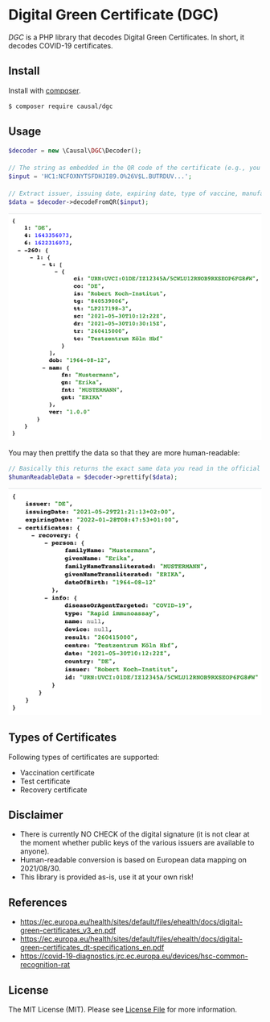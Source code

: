 # Digital Green Certificate (DGC)

*DGC* is a PHP library that decodes Digital Green Certificates. In short, it decodes COVID-19 certificates.

## Install

Install with [composer](https://getcomposer.org/).

```bash
$ composer require causal/dgc
```

## Usage

```php
$decoder = new \Causal\DGC\Decoder();

// The string as embedded in the QR code of the certificate (e.g., you can use https://qrafter.com/)
$input = 'HC1:NCFOXNYTSFDHJI89.O%26V$L.BUTRDUV...';

// Extract issuer, issuing date, expiring date, type of vaccine, manufacturer, etc.
$data = $decoder->decodeFromQR($input);
```

![Raw data](https://raw.githubusercontent.com/xperseguers/digital-green-certificate/main/resources/data-raw.png)

You may then prettify the data so that they are more human-readable:

```php
// Basically this returns the exact same data you read in the official Swiss app "Covid Cert"
$humanReadableData = $decoder->prettify($data);
```

![Human-readable data](https://raw.githubusercontent.com/xperseguers/digital-green-certificate/main/resources/data-human.png)

## Types of Certificates

Following types of certificates are supported:

- Vaccination certificate
- Test certificate
- Recovery certificate

## Disclaimer

- There is currently NO CHECK of the digital signature (it is not clear at the moment whether
  public keys of the various issuers are available to anyone).
- Human-readable conversion is based on European data mapping on 2021/08/30.
- This library is provided as-is, use it at your own risk!

## References

- https://ec.europa.eu/health/sites/default/files/ehealth/docs/digital-green-certificates_v3_en.pdf
- https://ec.europa.eu/health/sites/default/files/ehealth/docs/digital-green-certificates_dt-specifications_en.pdf
- https://covid-19-diagnostics.jrc.ec.europa.eu/devices/hsc-common-recognition-rat

## License

The MIT License (MIT). Please see [License File](LICENSE) for more information.
